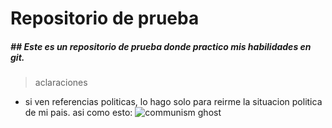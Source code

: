 # Repositorio de prueba
##### ## Este es un repositorio de prueba donde practico mis habilidades en git.

> aclaraciones
- si ven referencias politicas, lo hago solo para reirme la situacion politica de mi pais.
asi como esto:
![communism ghost](https://scontent.ftcq1-1.fna.fbcdn.net/v/t1.6435-9/103426433_2970143159742666_5011902506597907321_n.jpg?_nc_cat=105&ccb=1-7&_nc_sid=730e14&_nc_ohc=jfHkxyW3ydMAX9CplcI&_nc_ht=scontent.ftcq1-1.fna&oh=00_AfCKTvLElkidtb8XxoJ3tClxvd8EXtJoa3vKj1oaZCIbvQ&oe=64652371 "communism ghost")
